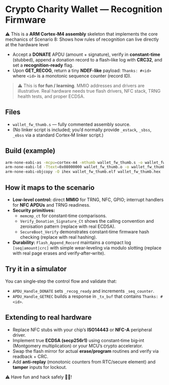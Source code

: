 # Crypto Charity Wallet — Recognition Firmware

⚠️ This is a **ARM Cortex‑M4 assembly** skeleton that implements the core mechanics of Scenario 8: Shows how rules of recognition can live directly at the hardware level

- Accept a **DONATE** APDU (amount + signature), verify in **constant‑time** (stubbed), append a donation record to a flash‑like log with **CRC32**, and set a **recognition‑ready** flag.
- Upon **GET_RECOG**, return a tiny **NDEF-like** payload: `Thanks: #<id>` where `<id>` is a monotonic sequence counter (record ID).

> ⚠️ This is **for fun / learning**. MMIO addresses and drivers are illustrative. Real hardware needs true flash drivers, NFC stack, TRNG health tests, and proper ECDSA.

## Files
- `wallet_fw_thumb.s` — fully commented assembly source.
- (No linker script is included; you’d normally provide `_estack`, `_sbss`, `_ebss` via a standard Cortex‑M linker script.)

## Build (example)
```bash
arm-none-eabi-as -mcpu=cortex-m4 -mthumb wallet_fw_thumb.s -o wallet_fw_thumb.o
arm-none-eabi-ld -Ttext=0x08000000 wallet_fw_thumb.o -o wallet_fw_thumb.elf
arm-none-eabi-objcopy -O ihex wallet_fw_thumb.elf wallet_fw_thumb.hex
```

## How it maps to the scenario
- **Low-level control:** direct **MMIO** for TRNG, NFC, GPIO; interrupt handlers for **NFC APDUs** and TRNG readiness.
- **Security primitives:**
  - `memcmp_ct` for constant‑time comparisons.
  - `Verify_Donation_Signature_Ct` shows the calling convention and zeroisation pattern (replace with real ECDSA).
  - `SecureBoot_Verify` demonstrates constant‑time firmware hash checking (replace with real hashing).
- **Durability:** `Flash_Append_Record` maintains a compact log `[seq|amount|crc]` with simple wear‑leveling via modulo slotting (replace with real page erases and verify‑after‑write).

## Try it in a simulator
You can single‑step the control flow and validate that:
- `APDU_Handle_DONATE` sets `_recog_ready` and increments `_seq_counter`.
- `APDU_Handle_GETREC` builds a response in `_tx_buf` that contains `Thanks: #<id>`.

## Extending to real hardware
- Replace NFC stubs with your chip’s **ISO14443** or **NFC-A** peripheral driver.
- Implement true **ECDSA (secp256r1)** using constant‑time big‑int (Montgomery multiplication) or your MCU’s crypto accelerator.
- Swap the flash mirror for actual **erase/program** routines and verify via readback + CRC.
- Add **anti‑replay** (monotonic counters from RTC/secure element) and **tamper** inputs for lockout.

⚠️ Have fun and hack safely 🤕🥺!
